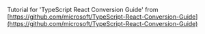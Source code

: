 Tutorial for 'TypeScript React Conversion Guide' from
[https://github.com/microsoft/TypeScript-React-Conversion-Guide](https://github.com/microsoft/TypeScript-React-Conversion-Guide)